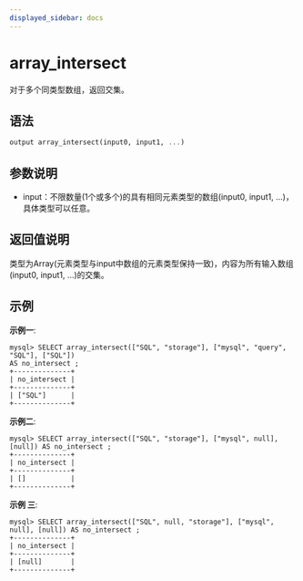 ```yaml
---
displayed_sidebar: docs
---
```


# array_intersect



对于多个同类型数组，返回交集。

## 语法

```Haskell
output array_intersect(input0, input1, ...)
```

## 参数说明

* input：不限数量(1个或多个)的具有相同元素类型的数组(input0, input1, ...)，具体类型可以任意。

## 返回值说明

类型为Array(元素类型与input中数组的元素类型保持一致)，内容为所有输入数组(input0, input1, ...)的交集。

## 示例

**示例一**:

```plain text
mysql> SELECT array_intersect(["SQL", "storage"], ["mysql", "query", "SQL"], ["SQL"])
AS no_intersect ;
+--------------+
| no_intersect |
+--------------+
| ["SQL"]      |
+--------------+
```

**示例二**:

```plain text
mysql> SELECT array_intersect(["SQL", "storage"], ["mysql", null], [null]) AS no_intersect ;
+--------------+
| no_intersect |
+--------------+
| []           |
+--------------+
```

**示例 三**:

```plain text
mysql> SELECT array_intersect(["SQL", null, "storage"], ["mysql", null], [null]) AS no_intersect ;
+--------------+
| no_intersect |
+--------------+
| [null]       |
+--------------+
```